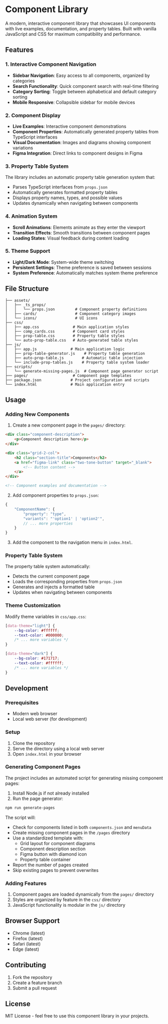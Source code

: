 # Component Library

A modern, interactive component library that showcases UI components with live examples, documentation, and property tables. Built with vanilla JavaScript and CSS for maximum compatibility and performance.

## Features

### 1. Interactive Component Navigation
- **Sidebar Navigation**: Easy access to all components, organized by categories
- **Search Functionality**: Quick component search with real-time filtering
- **Category Sorting**: Toggle between alphabetical and default category sorting
- **Mobile Responsive**: Collapsible sidebar for mobile devices

### 2. Component Display
- **Live Examples**: Interactive component demonstrations
- **Component Properties**: Automatically generated property tables from TypeScript interfaces
- **Visual Documentation**: Images and diagrams showing component variations
- **Figma Integration**: Direct links to component designs in Figma

### 3. Property Table System
The library includes an automatic property table generation system that:
- Parses TypeScript interfaces from `props.json`
- Automatically generates formatted property tables
- Displays property names, types, and possible values
- Updates dynamically when navigating between components

### 4. Animation System
- **Scroll Animations**: Elements animate as they enter the viewport
- **Transition Effects**: Smooth transitions between component pages
- **Loading States**: Visual feedback during content loading

### 5. Theme Support
- **Light/Dark Mode**: System-wide theme switching
- **Persistent Settings**: Theme preference is saved between sessions
- **System Preference**: Automatically matches system theme preference

## File Structure

```
├── assets/
│   ├── _ts_props/
│   │   └── props.json         # Component property definitions
│   ├── cards/                 # Component category images
│   └── icons/                 # UI icons
├── css/
│   ├── app.css               # Main application styles
│   ├── comp_cards.css        # Component card styles
│   ├── prop-table.css        # Property table styles
│   └── auto-prop-table.css   # Auto-generated table styles
├── js/
│   ├── app.js               # Main application logic
│   ├── prop-table-generator.js    # Property table generation
│   ├── auto-prop-table.js        # Automatic table injection
│   └── include-prop-tables.js    # Property table system loader
├── scripts/
│   └── generate-missing-pages.js  # Component page generator script
├── pages/                    # Component page templates
├── package.json             # Project configuration and scripts
└── index.html               # Main application entry
```

## Usage

### Adding New Components

1. Create a new component page in the `pages/` directory:
```html
<div class="component-description">
    <p>Component description here</p>
</div>

<div class="grid-2-col">
    <h2 class="section-title">Components</h2>
    <a href="figma-link" class="two-tone-button" target="_blank">
        <!-- Button content -->
    </a>
</div>

<!-- Component examples and documentation -->
```

2. Add component properties to `props.json`:
```typescript
{
    "ComponentName": {
        "property": "type",
        "variants": "'option1' | 'option2'",
        // ... more properties
    }
}
```

3. Add the component to the navigation menu in `index.html`.

### Property Table System

The property table system automatically:
- Detects the current component page
- Loads the corresponding properties from `props.json`
- Generates and injects a formatted table
- Updates when navigating between components

### Theme Customization

Modify theme variables in `css/app.css`:
```css
[data-theme="light"] {
    --bg-color: #ffffff;
    --text-color: #000000;
    /* ... more variables */
}

[data-theme="dark"] {
    --bg-color: #171717;
    --text-color: #ffffff;
    /* ... more variables */
}
```

## Development

### Prerequisites
- Modern web browser
- Local web server (for development)

### Setup
1. Clone the repository
2. Serve the directory using a local web server
3. Open `index.html` in your browser

### Generating Component Pages
The project includes an automated script for generating missing component pages:

1. Install Node.js if not already installed
2. Run the page generator:
```bash
npm run generate-pages
```

The script will:
- Check for components listed in both `components.json` and `menuData`
- Create missing component pages in the `/pages` directory
- Use a standardized template with:
  - Grid layout for component diagrams
  - Component description section
  - Figma button with diamond icon
  - Property table container
- Report the number of pages created
- Skip existing pages to prevent overwrites

### Adding Features
1. Component pages are loaded dynamically from the `pages/` directory
2. Styles are organized by feature in the `css/` directory
3. JavaScript functionality is modular in the `js/` directory

## Browser Support
- Chrome (latest)
- Firefox (latest)
- Safari (latest)
- Edge (latest)

## Contributing
1. Fork the repository
2. Create a feature branch
3. Submit a pull request

## License
MIT License - feel free to use this component library in your projects.